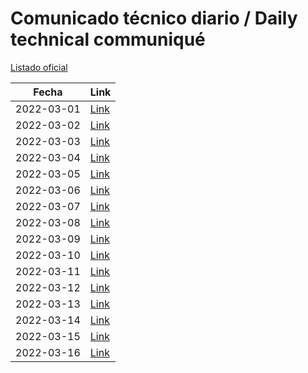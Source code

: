 # Comunicado técnico diario / Daily technical communiqué

[Listado oficial](https://www.gob.mx/salud/documentos/coronavirus-covid19-comunicados-tecnicos-diarios-marzo-2022)

| Fecha               | Link        |
| ------------------- | ----------  |
| 2022-03-01 | [Link](https://www.gob.mx/salud/prensa/comunicado-tecnico-diario-covid-19-295687) |
| 2022-03-02 | [Link](https://www.gob.mx/salud/prensa/comunicado-tecnico-diario-covid-19-295827) |
| 2022-03-03 | [Link](https://www.gob.mx/salud/prensa/comunicado-tecnico-diario-covid-19-295833) |
| 2022-03-04 | [Link](https://www.gob.mx/salud/prensa/comunicado-tecnico-diario-covid-19-295838) |
| 2022-03-05 | [Link](https://www.gob.mx/salud/prensa/comunicado-tecnico-diario-covid-19-295835) |
| 2022-03-06 | [Link](https://www.gob.mx/salud/prensa/comunicado-tecnico-diario-covid-19-295844) |
| 2022-03-07 | [Link](https://www.gob.mx/salud/prensa/comunicado-tecnico-diario-covid-19-296190) |
| 2022-03-08 | [Link](https://www.gob.mx/salud/prensa/comunicado-tecnico-diario-covid-19-296192) |
| 2022-03-09 | [Link](https://www.gob.mx/salud/prensa/comunicado-tecnico-diario-covid-19-296193) |
| 2022-03-10 | [Link](https://www.gob.mx/salud/prensa/comunicado-tecnico-diario-covid-19-296195) |
| 2022-03-11 | [Link](https://www.gob.mx/salud/prensa/comunicado-tecnico-diario-covid-19-296196) |
| 2022-03-12 | [Link](https://www.gob.mx/salud/prensa/comunicado-tecnico-diario-covid-19-296197) |
| 2022-03-13 | [Link](https://www.gob.mx/salud/prensa/comunicado-tecnico-diario-covid-19-296198) |
| 2022-03-14 | [Link](https://www.gob.mx/salud/prensa/comunicado-tecnico-diario-covid-19-296813) |
| 2022-03-15 | [Link](https://www.gob.mx/salud/prensa/comunicado-tecnico-diario-covid-19-296816) |
| 2022-03-16 | [Link](https://www.gob.mx/salud/prensa/comunicado-tecnico-diario-covid-19-296822) |
